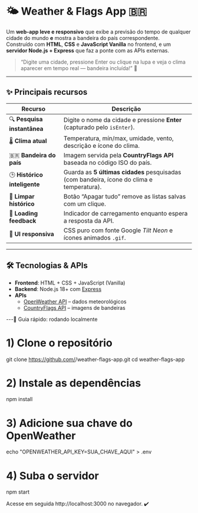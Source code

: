 # 🌤️ Weather & Flags App&nbsp;🇧🇷

Um **web-app leve e responsivo** que exibe a previsão do tempo de qualquer cidade do mundo **e** mostra a bandeira do país correspondente.  
Construído com **HTML**, **CSS** e **JavaScript Vanilla** no frontend, e um **servidor Node.js + Express** que faz a ponte com as APIs externas.

> “Digite uma cidade, pressione Enter ou clique na lupa e veja o clima aparecer em tempo real — bandeira incluída!” 🚀

---

## ✨ Principais recursos

| Recurso | Descrição |
|---------|-----------|
| 🔍 **Pesquisa instantânea** | Digite o nome da cidade e pressione **Enter** (capturado pelo `isEnter`). |
| 🌡️ **Clima atual** | Temperatura, mín/max, umidade, vento, descrição e ícone do clima. |
| 🇧🇷 **Bandeira do país** | Imagem servida pela **CountryFlags API** baseada no código ISO do país. |
| 🕒 **Histórico inteligente** | Guarda as **5 últimas cidades** pesquisadas (com bandeira, ícone do clima e temperatura). |
| 🧹 **Limpar histórico** | Botão “Apagar tudo” remove as listas salvas com um clique. |
| 🔄 **Loading feedback** | Indicador de carregamento enquanto espera a resposta da API. |
| 🎨 **UI responsiva** | CSS puro com fonte Google *Tilt Neon* e ícones animados `.gif`. |

---

## 🛠️ Tecnologias & APIs

- **Frontend**: HTML + CSS + JavaScript (Vanilla)
- **Backend**: Node.js 18+ com [Express](https://expressjs.com/)
- **APIs**  
  - [OpenWeather API](https://openweathermap.org/api) – dados meteorológicos  
  - [CountryFlags API](https://countryflagsapi.com/) – imagens de bandeiras

---🚀 Guia rápido: rodando localmente

# 1) Clone o repositório
git clone https://github.com/<seu-usuario>/weather-flags-app.git
cd weather-flags-app

# 2) Instale as dependências
npm install

# 3) Adicione sua chave do OpenWeather
echo "OPENWEATHER_API_KEY=SUA_CHAVE_AQUI" > .env

# 4) Suba o servidor
npm start

Acesse em seguida http://localhost:3000 no navegador. ✔️
